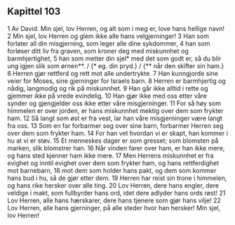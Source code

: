 ## Kapittel 103

1 Av David. Min sjel, lov Herren, og alt som i meg er, love hans hellige navn!
2 Min sjel, lov Herren og glem ikke alle hans velgjerninger!
3 Han som forlater all din misgjerning, som leger alle dine sykdommer,
4 han som forløser ditt liv fra graven, som kroner deg med miskunnhet og barmhjertighet,
5 han som metter din sjel* med det som godt er, så du blir ung igjen slik som ørnen**. / {* eg. din pryd.} / {** når den skifter sin ham.}
6 Herren gjør rettferd og rett mot alle undertrykte.
7 Han kunngjorde sine veier for Moses, sine gjerninger for Israels barn.
8 Herren er barmhjertig og nådig, langmodig og rik på miskunnhet.
9 Han går ikke alltid i rette og gjemmer ikke på vrede evindelig.
10 Han gjør ikke med oss etter våre synder og gjengjelder oss ikke etter våre misgjerninger.
11 For så høy som himmelen er over jorden, er hans miskunnhet mektig over dem som frykter ham.
12 Så langt som øst er fra vest, lar han våre misgjerninger være langt fra oss.
13 Som en far forbarmer seg over sine barn, forbarmer Herren seg over dem som frykter ham.
14 For han vet hvordan vi er skapt, han kommer i hu at vi er støv.
15 Et menneskes dager er som gresset; som blomsten på marken, slik blomstrer han.
16 Når vinden farer over ham, er han ikke mere, og hans sted kjenner ham ikke mere.
17 Men Herrens miskunnhet er fra evighet og inntil evighet over dem som frykter ham, og hans rettferdighet mot barnebarn,
18 mot dem som holder hans pakt, og dem som kommer hans bud i hu, så de gjør etter dem.
19 Herren har reist sin trone i himmelen, og hans rike hersker over alle ting.
20 Lov Herren, dere hans engler, dere veldige i makt, som fullbyrder hans ord, idet dere adlyder hans ords røst!
21 Lov Herren, alle hans hærskarer, dere hans tjenere som gjør hans vilje!
22 Lov Herren, alle hans gjerninger, på alle steder hvor han hersker! Min sjel, lov Herren!
